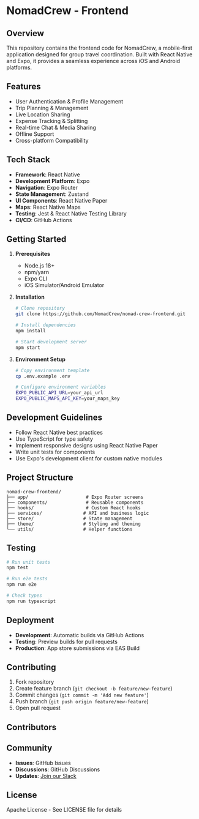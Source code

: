 # NomadCrew - Frontend

## Overview

This repository contains the frontend code for NomadCrew, a mobile-first application designed for group travel coordination. Built with React Native and Expo, it provides a seamless experience across iOS and Android platforms.

## Features

- User Authentication & Profile Management
- Trip Planning & Management
- Live Location Sharing
- Expense Tracking & Splitting
- Real-time Chat & Media Sharing
- Offline Support
- Cross-platform Compatibility

## Tech Stack

- **Framework**: React Native
- **Development Platform**: Expo
- **Navigation**: Expo Router
- **State Management**: Zustand
- **UI Components**: React Native Paper
- **Maps**: React Native Maps
- **Testing**: Jest & React Native Testing Library
- **CI/CD**: GitHub Actions

## Getting Started

1. **Prerequisites**
   - Node.js 18+
   - npm/yarn
   - Expo CLI
   - iOS Simulator/Android Emulator

2. **Installation**
   ```bash
   # Clone repository
   git clone https://github.com/NomadCrew/nomad-crew-frontend.git
   
   # Install dependencies
   npm install
   
   # Start development server
   npm start
   ```

3. **Environment Setup**
   ```bash
   # Copy environment template
   cp .env.example .env
   
   # Configure environment variables
   EXPO_PUBLIC_API_URL=your_api_url
   EXPO_PUBLIC_MAPS_API_KEY=your_maps_key
   ```

## Development Guidelines

- Follow React Native best practices
- Use TypeScript for type safety
- Implement responsive designs using React Native Paper
- Write unit tests for components
- Use Expo's development client for custom native modules

## Project Structure
```
nomad-crew-frontend/
├── app/                     # Expo Router screens
├── components/              # Reusable components
├── hooks/                   # Custom React hooks
├── services/               # API and business logic
├── store/                  # State management
├── theme/                  # Styling and theming
└── utils/                  # Helper functions
```

## Testing

```bash
# Run unit tests
npm test

# Run e2e tests
npm run e2e

# Check types
npm run typescript
```

## Deployment

- **Development**: Automatic builds via GitHub Actions
- **Testing**: Preview builds for pull requests
- **Production**: App store submissions via EAS Build

## Contributing

1. Fork repository
2. Create feature branch (`git checkout -b feature/new-feature`)
3. Commit changes (`git commit -m 'Add new feature'`)
4. Push branch (`git push origin feature/new-feature`)
5. Open pull request

## Contributors

<!-- CONTRIBUTORS-START -->
<!-- CONTRIBUTORS-END -->

## Community

- **Issues**: GitHub Issues
- **Discussions**: GitHub Discussions
- **Updates**: [Join our Slack](https://join.slack.com/t/slack-les9847/shared_invite/zt-2a0dqjzvk-YLC9TQFBExNnPFsH9yAB6g)

## License

Apache License - See LICENSE file for details